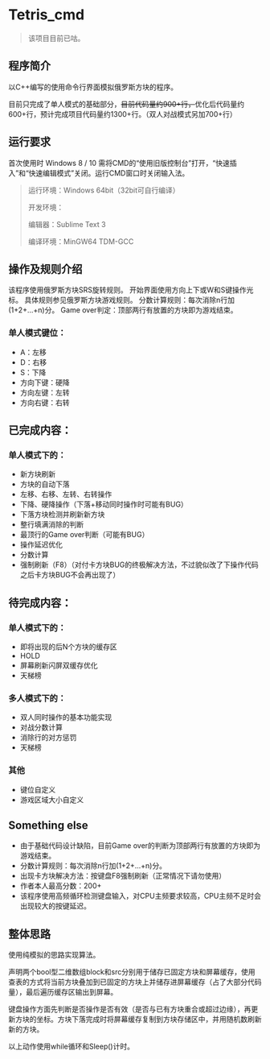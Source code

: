 # Tetris_cmd

> 该项目目前已咕。

## 程序简介

以C++编写的使用命令行界面模拟俄罗斯方块的程序。

目前只完成了单人模式的基础部分，~~目前代码量约900+行，~~优化后代码量约600+行，预计完成项目代码量约1300+行。（双人对战模式另加700+行）

## 运行要求

首次使用时 Windows 8 / 10 需将CMD的“使用旧版控制台”打开，“快速插入”和“快速编辑模式”关闭。运行CMD窗口时关闭输入法。

> 运行环境：Windows 64bit（32bit可自行编译）
>
> 开发环境：
>
> 编辑器：Sublime Text 3
>
> 编译环境：MinGW64 TDM-GCC

## 操作及规则介绍

该程序使用俄罗斯方块SRS旋转规则。
开始界面使用方向上下或W和S键操作光标。
具体规则参见俄罗斯方块游戏规则。
分数计算规则：每次消除n行加(1+2+...+n)分。
Game over判定：顶部两行有放置的方块即为游戏结束。

### 单人模式键位：

- A：左移
- D：右移
- S：下降
- 方向下键：硬降
- 方向左键：左转
- 方向右键：右转


## 已完成内容：

### 单人模式下的：

- 新方块刷新
- 方块的自动下落
- 左移、右移、左转、右转操作
- 下降、硬降操作（下落+移动同时操作时可能有BUG）
- 下落方块检测并刷新新方块
- 整行填满消除的判断
- 最顶行的Game over判断（可能有BUG）
- 操作延迟优化
- 分数计算
- 强制刷新（F8）（对付卡方块BUG的终极解决方法，不过貌似改了下操作代码之后卡方块BUG不会再出现了）

## 待完成内容：

### 单人模式下的：

- 即将出现的后N个方块的缓存区
- HOLD
- 屏幕刷新闪屏双缓存优化
- 天梯榜

### 多人模式下的：

- 双人同时操作的基本功能实现
- 对战分数计算
- 消除行的对方惩罚
- 天梯榜

### 其他

- 键位自定义
- 游戏区域大小自定义

## Something else

- 由于基础代码设计缺陷，目前Game over的判断为顶部两行有放置的方块即为游戏结束。
- 分数计算规则：每次消除n行加(1+2+...+n)分。
- 出现卡方块解决方法：按键盘F8强制刷新（正常情况下请勿使用）
- 作者本人最高分数：200+
- 该程序使用高频循环检测键盘输入，对CPU主频要求较高，CPU主频不足时会出现较大的按键延迟。

## 整体思路

使用纯模拟的思路实现算法。

声明两个bool型二维数组block和src分别用于储存已固定方块和屏幕缓存，使用查表的方式将当前方块叠加到已固定的方块上并储存进屏幕缓存（占了大部分代码量），最后遍历缓存区输出到屏幕。

键盘操作方面先判断是否操作是否有效（是否与已有方块重合或超过边缘），再更新方块的坐标。方块下落完成时将屏幕缓存复制到方块存储区中，并用随机数刷新新的方块。

以上动作使用while循环和Sleep()计时。
